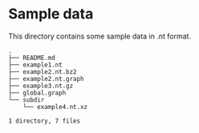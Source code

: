 # Sample data

This directory contains some sample data in .nt format.


```
.
├── README.md
├── example1.nt
├── example2.nt.bz2
├── example2.nt.graph
├── example3.nt.gz
├── global.graph
└── subdir
    └── example4.nt.xz

1 directory, 7 files
```
